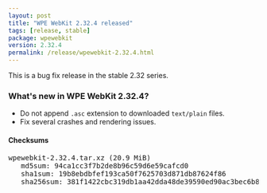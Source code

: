 ```yaml
---
layout: post
title: "WPE WebKit 2.32.4 released"
tags: [release, stable]
package: wpewebkit
version: 2.32.4
permalink: /release/wpewebkit-2.32.4.html
---
```


This is a bug fix release in the stable 2.32 series.

### What's new in WPE WebKit 2.32.4?

- Do not append `.asc` extension to downloaded `text/plain` files.
- Fix several crashes and rendering issues.

#### Checksums

<pre>
wpewebkit-2.32.4.tar.xz (20.9 MiB)
   md5sum: 94ca1cc3f7b2de8b96c59d6e59cafcd0
   sha1sum: 19b8ebdbfef193ca50f7625703d871db87624f86
   sha256sum: 381f1422cbc319db1aa42dda48de39590ed90ac3bec6b81ec83f3f2cae5c3eeb
</pre>
